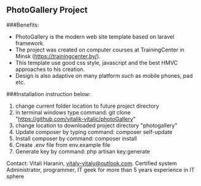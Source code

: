 ## PhotoGallery Project

###Benefits:
- PhotoGallery is the modern web site template based on laravel framework.
- The project was created on computer courses at TrainingCenter in Minsk (https://trainingcenter.by/).
- This template use good css style, javascript and the best HMVC approaches to his creation.
- Design is also adaptive on many platform such as mobile phones, pad etc.

###Installation instruction below:
1. change current folder location to future project directory
2. in terminal windows type command: git clone "https://github.com/vitalik-vitalic/photoGallery"
3. change location to downloaded project directory "photogallery"
4. Update composer by typing command: composer self-update
5. Install composer by command: composer install
6. Create .env file from env.example file
7. Generate key by command: php artisan key:generate 

Contact: Vitali Haranin, vitaly-vitaly@outlook.com. 
Certified system Administrator, programmer, IT geek for more than 5 years experience in IT sphere